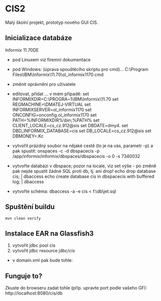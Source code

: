 CIS2
====
Malý školní projekt, prototyp nového GUI CIS.

Inicializace databáze
---------------------
Informix 11.70DE
- pod Linuxem viz firemní dokumentace
- pod Windows:
(úprava spouštěcího skriptu pro cmd)... C:\Program Files\IBM\Informix\11.70\ol_informix1170.cmd
- změnit oprávnění pro uživatele
- editovat, přidat ... v mém případě:
    set INFORMIXDIR=C:\PROGRA~1\IBM\Informix\11.70
    set REGMACHINE=\\DMATEJ-VIRTUAL
    set INFORMIXSERVER=ol_informix1170
    set ONCONFIG=onconfig.ol_informix1170
    set PATH=%INFORMIXDIR%\bin;%PATH%
    set CLIENT_LOCALE=cs_cz.912@sis
    set DBDATE=dmy4.
    set DBD_INFORMIX_DATABASE=cis
    set DB_LOCALE=cs_cz.912@sis
    set DBMONEY=.Kc

- vytvořit prázdný soubor na nějaké cestě (to je na vás, parametr -p) a pak spustit:
    onspaces -c -d dbspacecis -p /app/informix/informix/dbspaces/dbspacecis -o 0 -s 7340032

- vytvořte databázi v dbspace; pozor na locale, viz set výše - po změně pak nejde spustit žádné SQL proti db, tj. ani drop!
    echo  drop database cis; | dbaccess
    echo  create database cis in dbspacecis with buffered log; | dbaccess
- vytvořte schéma:
    dbaccess -a -e cis < f:\db\jet.sql 

Spuštění buildu
---------------
    mvn clean verify

Instalace EAR na Glassfish3
-----------------------
1) vytvořit jdbc pool cis
2) vytvořit jdbc resource jdbc/cis
- v domain.xml pak bude tohle:
    <jdbc-connection-pool
      connection-validation-method="meta-data" max-pool-size="8"
      datasource-classname="com.informix.jdbcx.IfxXADataSource" pool-resize-quantity="1"
      res-type="javax.sql.XADataSource" steady-pool-size="1" allow-non-component-callers="true"
      name="cis" is-connection-validation-required="true" ping="true">
      <property name="user" value="informix"></property>
      <property name="password" value="localcis"></property>
      <property name="IfxCLIENT_LOCALE" value="cs_cz.912@sis"></property>
      <property name="IfxIFXHOST" value="localhost"></property>
      <property name="portNumber" value="1520"></property>
      <property name="databaseName" value="cis"></property>
      <property name="ServerName" value="localcis"></property>
      <property name="JDBC30DataSource" value="true"></property><!-- ifxjdbc nepodporuje JDBC4, jen 3 -->
    </jdbc-connection-pool>
    <jdbc-resource pool-name="cis" description="" jndi-name="jdbc/cis"></jdbc-resource>

Funguje to?
-----------

Zkuste do browseru zadat tohle (příp. upravte port podle vašeho GF): http://localhost:8080/cis/db

